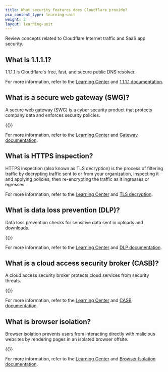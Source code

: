 ```yaml
---
title: What security features does Cloudflare provide?
pcx_content_type: learning-unit
weight: 2
layout: learning-unit
---
```


Review concepts related to Cloudflare Internet traffic and SaaS app security.

## What is 1.1.1.1?

1.1.1.1 is Cloudflare's free, fast, and secure public DNS resolver.

For more information, refer to the [Learning Center](https://www.cloudflare.com/learning/dns/what-is-1.1.1.1/) and [1.1.1.1 documentation](/1.1.1.1/).

## What is a secure web gateway (SWG)?

A secure web gateway (SWG) is a cyber security product that protects company data and enforces security policies.

{{<glossary-definition term_id="Cloudflare Gateway" prepend="Cloudflare's secure web gateway is called Gateway. ">}}

For more information, refer to the [Learning Center](https://www.cloudflare.com/learning/access-management/what-is-a-secure-web-gateway/) and [Gateway documentation](/cloudflare-one/policies/gateway/).

## What is HTTPS inspection?

HTTPS inspection (also known as TLS decryption) is the process of filtering traffic by decrypting traffic sent to or from your organization, inspecting it and applying policies, then re-encrypting the traffic as it ingresses or egresses.

For more information, refer to the [Learning Center](https://www.cloudflare.com/learning/security/what-is-https-inspection/) and [TLS decryption](/cloudflare-one/policies/gateway/http-policies/tls-decryption/).

## What is data loss prevention (DLP)?

Data loss prevention checks for sensitive data sent in uploads and downloads.

{{<glossary-definition term_id="Cloudflare Data Loss Prevention (DLP)">}}

For more information, refer to the [Learning Center](https://www.cloudflare.com/learning/access-management/what-is-dlp/) and [DLP documentation](/cloudflare-one/policies/data-loss-prevention/).

## What is a cloud access security broker (CASB)?

A cloud access security broker protects cloud services from security threats.

{{<glossary-definition term_id="Cloudflare CASB">}}

For more information, refer to the [Learning Center](https://www.cloudflare.com/learning/access-management/what-is-a-casb/) and [CASB documentation](/cloudflare-one/applications/scan-apps/).

## What is browser isolation?

Browser isolation prevents users from interacting directly with malicious websites by rendering pages in an isolated browser offsite.

{{<glossary-definition term_id="Cloudflare Browser Isolation">}}

For more information, refer to the [Learning Center](https://www.cloudflare.com/learning/access-management/what-is-a-casb/) and [Browser Isolation documentation](/cloudflare-one/policies/browser-isolation/).
